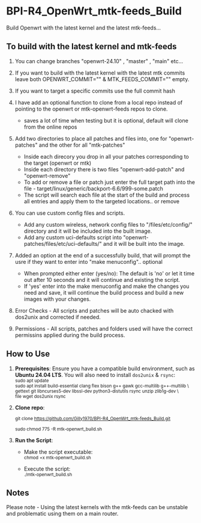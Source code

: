 # BPI-R4_OpenWrt_mtk-feeds_Build

Build Openwrt with the latest kernel and the latest mtk-feeds... 

## **To build with the latest kernel and mtk-feeds**

1. You can change branches "openwrt-24.10" , "master" , "main" etc...

2. If you want to build with the latest kernel with the latest mtk commits leave both OPENWRT_COMMIT="" & MTK_FEEDS_COMMIT="" empty.

3. If  you want to target a specific commits use the full commit hash 

4. I have add an optional function to clone from a local repo instead of pointing to the openwrt or mtk-openwrt-feeds repos to clone.
     * saves a lot of time when testing but it is optional, default will clone from the online repos

5. Add two directories to place all patches and files into, one for "openwrt-patches" and the other for all "mtk-patches" 
     * Inside each direcory you drop in all your patches corresponding to the target (openwrt or mtk)
	 * Inside each directory there is two files "openwrt-add-patch" and "openwrt-remove"
	 * To add or remove a file or patch just enter the full target path into the file - target/linux/generic/backport-6.6/999-some.patch
	 * The script will search each file at the start of the build and process all entries and apply them to the targeted locations.. or remove
	 
6. You can use custom config files and scripts. 
	 * Add any custom wireless, network config files to "/files/etc/config/" directory and it will be included into the built image.
	 * Add any custom uci-defaults script into "openwrt-patches/files/etc/uci-defaults/" and it will be built into the image.

7. Added an option at the end of a successfully build, that will prompt the usre if they want to enter into "make menuconfig".. optional
     * When prompted either enter (yes/no): The default is 'no' or let it time out after 10 seconds and it will continue and existing the script.
	 * If 'yes' enter into the make menuconfig and make the changes you need and save, it will continue the build process and build a new images with your changes.

8. Error Checks - All scripts and patches will be auto chacked with dos2unix and corrected if needed. 

9. Permissions - All scripts, patches and folders used will have the correct permissins applied during the build process.

## **How to Use**

1. **Prerequisites**: Ensure you have a compatible build environment, such as **Ubuntu 24.04 LTS**. You will also need to install `dos2unix` & `rsync`:  
   <sup>sudo apt update   
   sudo apt install build-essential clang flex bison g++ gawk gcc-multilib g++-multilib \\ 
   gettext git libncurses5-dev libssl-dev python3-distutils rsync unzip zlib1g-dev \\  
   file wget dos2unix rsync</sup>

2. **Clone repo**:

   <sup>git clone https://github.com/Gilly1970/BPI-R4_OpenWrt_mtk-feeds_Build.git</sup>
   
   <sup>sudo chmod 775 -R mtk-openwrt_build.sh</sup>

3. **Run the Script**:  
   * Make the script executable:  
     <sup>chmod \+x mtk-openwrt_build.sh</sup>
     
   * Execute the script:  
     <sup>./mtk-openwrt_build.sh</sup>

## **Notes**
Please note - Using the latest kernels with the mtk-feeds can be unstable and problematic using them on a main router.


